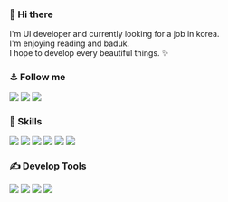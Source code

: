 ### 👋 Hi there
<p>
   I'm UI developer and currently looking for a job in korea.<br> 
   I'm enjoying reading and baduk.<br>
   I hope to develop every beautiful things. ✨
</p>

### ⚓ Follow me
<p>
  <a href="mailto:hcs1105@gmail.com" target="_blank"><img src="https://img.shields.io/badge/hcs1105@gmail.com-EA4335?style=flat-round&logo=Gmail&logoColor=white"></a>
  <a href="https://www.linkedin.com/in/hcs1105" target="_blank"><img src="https://img.shields.io/badge/hcs1105-0A66C2?style=flat-round&logo=Linkedin&logoColor=white"></a>
  <a href="https://www.facebook.com/changsu.han.18" target="_blank"><img src="https://img.shields.io/badge/hcs1105-00f?style=flat-square&logo=facebook&logoColor=white"></a>
</p>

### 💪 Skills
<p>
  <img src="https://img.shields.io/badge/html5-3ddc84?style=flat-round&logo=html5&logoColor=fff">
  <img src="https://img.shields.io/badge/css3-000?style=flat-round&logo=css3&logoColor=fff">
  <img src="https://img.shields.io/badge/EcmaScript-0f0?style=flat-round&logo=javascript&logoColor=fff">
  <img src="https://img.shields.io/badge/React-02569B?style=flat-round&logo=React&logoColor=fff">
  <img src="https://img.shields.io/badge/Node.js-393?style=flat-round&logo=Node.js&logoColor=fff">
  <img src="https://img.shields.io/badge/TypeScript-3178C6?style=flat-round&logo=TypeScript&logoColor=fff">
</p>

### ✍️ Develop Tools
<p>
  <img src="https://img.shields.io/badge/Git-f05032?style=flat-round&logo=Git&logoColor=fff">
  <img src="https://img.shields.io/badge/SourceTree-00f?style=flat-round&logo=sourcetree&logoColor=fff">
  <img src="https://img.shields.io/badge/Visual Studio Code-f05032?style=flat-round&logo=visualstudiocode&logoColor=fff">
  <img src="https://img.shields.io/badge/Eclipse-00f?style=flat-round&logo=eclipse&logoColor=fff">
</p>

<!--
**hcs1105/hcs1105** is a ✨ _special_ ✨ repository because its `README.md` (this file) appears on your GitHub profile.

Here are some ideas to get you started:

- 🔭 I’m currently working on ...
- 🌱 I’m currently learning ...
- 👯 I’m looking to collaborate on ...
- 🤔 I’m looking for help with ...
- 💬 Ask me about ...
- 📫 How to reach me: ...
- 😄 Pronouns: ...
- ⚡ Fun fact: ...
-->
